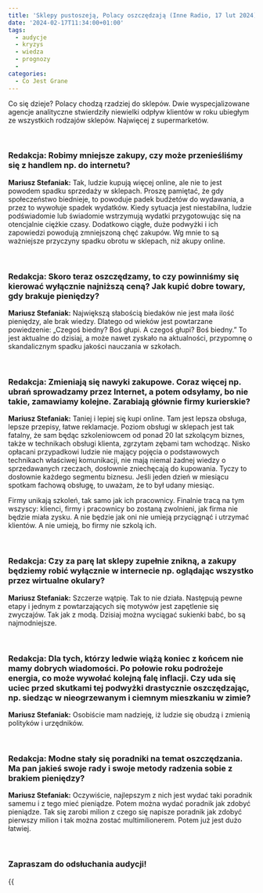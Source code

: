 ```yaml
---
title: 'Sklepy pustoszeją, Polacy oszczędzają (Inne Radio, 17 lut 2024)'
date: '2024-02-17T11:34:00+01:00'
tags:
  - audycje
  - kryzys
  - wiedza
  - prognozy
  - 
categories:
  - Co Jest Grane
---
```

Co się dzieje? Polacy chodzą rzadziej do sklepów. Dwie wyspecjalizowane agencje analityczne stwierdziły niewielki odpływ klientów w roku ubiegłym ze wszystkich rodzajów sklepów. Najwięcej z supermarketów.

<br>
 
### Redakcja: Robimy mniejsze zakupy, czy może przenieśliśmy się z handlem np. do internetu?

**Mariusz Stefaniak:**  Tak, ludzie kupują więcej online, ale nie to jest powodem spadku sprzedaży w sklepach. Proszę pamiętać, że gdy społeczeństwo biednieje, to powoduje  padek budżetów do wydawania, a przez to wywołuje spadek wydatków. Kiedy sytuacja jest niestabilna, ludzie podświadomie lub świadomie wstrzymują wydatki przygotowując się na  otencjalnie ciężkie czasy. Dodatkowo ciągłe, duże podwyżki i ich zapowiedzi powodują zmniejszoną chęć zakupów. Wg mnie to są ważniejsze przyczyny spadku obrotu w sklepach, niż  akupy online.
 
<br>
 
### Redakcja: Skoro teraz oszczędzamy, to czy powinniśmy się kierować wyłącznie najniższą ceną? Jak kupić dobre towary, gdy brakuje pieniędzy?

**Mariusz Stefaniak:** Największą słabością biedaków nie jest mała ilość pieniędzy, ale brak wiedzy. Dlatego od wieków jest powtarzane powiedzenie: „Czegoś biedny? Boś głupi. A czegoś głupi? Boś biedny.” To jest aktualne do dzisiaj, a może nawet zyskało na aktualności, przypomnę o skandalicznym spadku jakości nauczania w szkołach. 
 
<br>
 
### Redakcja: Zmieniają się nawyki zakupowe. Coraz więcej np. ubrań sprowadzamy przez Internet, a potem odsyłamy, bo nie takie, zamawiamy kolejne. Zarabiają głównie firmy kurierskie?

**Mariusz Stefaniak:** Taniej i lepiej się kupi online. Tam jest lepsza obsługa, lepsze przepisy, łatwe reklamacje. Poziom obsługi w sklepach jest tak fatalny, że sam będąc szkoleniowcem od ponad 20 lat szkolącym biznes, także w technikach obsługi klienta, zgrzytam zębami tam wchodząc. Nisko opłacani przypadkowi ludzie nie mający pojęcia o podstawowych technikach właściwej komunikacji, nie mają niemal żadnej wiedzy o sprzedawanych rzeczach, dosłownie zniechęcają do kupowania. Tyczy to dosłownie każdego segmentu biznesu. Jeśli jeden dzień w miesiącu spotkam fachową obsługę, to uważam, że to był udany miesiąc.

Firmy unikają szkoleń, tak samo jak ich pracownicy. Finalnie tracą na tym wszyscy: klienci, firmy i pracownicy bo zostaną zwolnieni, jak firma nie będzie miała zysku. A nie będzie jak oni nie umieją przyciągnąć i utrzymać klientów. A nie umieją, bo firmy nie szkolą ich. 
 
<br>
 
### Redakcja:  Czy za parę lat sklepy zupełnie znikną, a zakupy będziemy robić wyłącznie w internecie np. oglądając wszystko przez wirtualne okulary?

**Mariusz Stefaniak:** Szczerze wątpię. Tak to nie działa. Następują pewne etapy i jednym z powtarzających się motywów jest zapętlenie się zwyczajów. Tak jak z modą. Dzisiaj można wyciągać sukienki babć, bo są najmodniejsze. 
 
<br>
 
### Redakcja:  Dla tych, którzy ledwie wiążą koniec z końcem nie mamy dobrych wiadomości. Po połowie roku podrożeje energia, co może wywołać kolejną falę inflacji. Czy uda się uciec przed skutkami tej podwyżki drastycznie oszczędzając, np. siedząc w nieogrzewanym i ciemnym mieszkaniu w zimie?

**Mariusz Stefaniak:**  Osobiście mam nadzieję, iż ludzie się obudzą i zmienią polityków i urzędników. 
 
<br>
 
### Redakcja:  Modne stały się poradniki na temat oszczędzania. Ma pan jakieś swoje rady i swoje metody radzenia sobie z brakiem pieniędzy?

**Mariusz Stefaniak:** Oczywiście, najlepszym z nich jest wydać taki poradnik samemu i z tego mieć pieniądze. Potem można wydać poradnik jak zdobyć pieniądze. Tak się zarobi milion z czego się napisze poradnik jak zdobyć pierwszy milion i tak można zostać multimilionerem. Potem już jest dużo
łatwiej. 
 
<br>

### Zapraszam do odsłuchania audycji!

{{<audio src="audio/CJG_52_2024_02_17.mp3" caption="Zapis audycji CJG, publikowanej na łamach Innego Radia Głuchołazy w dniu 17 lutego 2024">}}

<br>
<br>